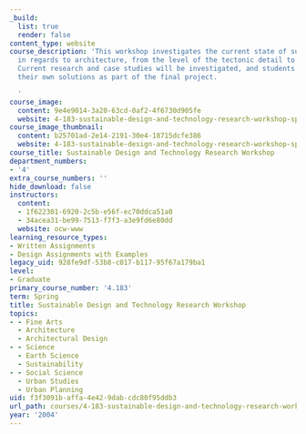 ```yaml
---
_build:
  list: true
  render: false
content_type: website
course_description: 'This workshop investigates the current state of sustainability
  in regards to architecture, from the level of the tectonic detail to the urban environment.
  Current research and case studies will be investigated, and students will propose
  their own solutions as part of the final project.

  '
course_image:
  content: 9e4e9014-3a20-63cd-0af2-4f6730d905fe
  website: 4-183-sustainable-design-and-technology-research-workshop-spring-2004
course_image_thumbnail:
  content: b25701ad-2e14-2191-30e4-18715dcfe386
  website: 4-183-sustainable-design-and-technology-research-workshop-spring-2004
course_title: Sustainable Design and Technology Research Workshop
department_numbers:
- '4'
extra_course_numbers: ''
hide_download: false
instructors:
  content:
  - 1f622301-6920-2c5b-e56f-ec70ddca51a0
  - 34acea31-be99-7513-f7f3-a3e9fd6e80dd
  website: ocw-www
learning_resource_types:
- Written Assignments
- Design Assignments with Examples
legacy_uid: 928fe9df-53b8-c017-b117-95f67a179ba1
level:
- Graduate
primary_course_number: '4.183'
term: Spring
title: Sustainable Design and Technology Research Workshop
topics:
- - Fine Arts
  - Architecture
  - Architectural Design
- - Science
  - Earth Science
  - Sustainability
- - Social Science
  - Urban Studies
  - Urban Planning
uid: f3f3091b-affa-4e42-9dab-cdc80f95ddb3
url_path: courses/4-183-sustainable-design-and-technology-research-workshop-spring-2004
year: '2004'
---
```

